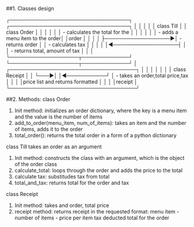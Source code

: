 ##1. Classes design

┌─────────────────────────────────┐                   ┌─────────────────────────────────┐
│                                 │                   │                                 │
│  class Till                     │                   │  class Order                    │
│                                 │                   │                                 │
│  - calculates the total for the │                   │                                 │
│                                 │                   │  - adds a menu item to the order│
│order                            │                   │                                 │
│                                 ├──────────────────►│  - returns order                │
│ - calculates tax                │                   │                                 │
│                                 │◄──────────────────┤                                 │
│ - returns total, amount of tax  │                   │                                 │
└───────────────────┬─────────────┘                   └───────────────────┬─────────────┘
                    │    ┌───────────────────────────────────┐            │
                    │    │                                   │            │
                    │    │   class Receipt                   │            │
                    └───►│                                   │◄───────────┘
                         │  - takes an order,total price,tax │
                         │                                   │
                         │price list and returns formatted   │
                         │                                   │
                         │receipt                            │
                         └───────────────────────────────────┘

##2. Methods:
class Order
1. Init method: initializes an order dictionary, where the key is a menu item and the value is the number of items
2. add_to_order(menu_item, num_of_items): takes an item and the number of items, adds it to the order
3. total_order(): returns the total order in a form of a python dictionary

class Till
takes an order as an argument
1. Init method: constructs the class with an argument, which is the object of the order class
2. calculate_total: loops through the order and adds the price to the total
3. calculate tax: substitudes tax from total
4. total_and_tax: returns total for the order and tax

class Receipt
1. Init method: takes and order, total price
2. receipt method: returns receipt in the requested format:
menu item - number of items - price per item
tax deducted 
total for the order
 


